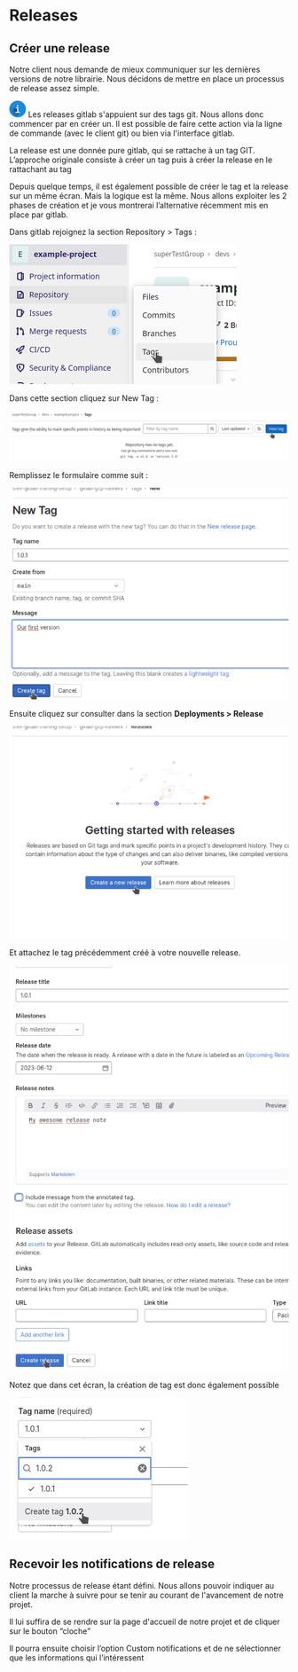 # Releases

## Créer une release

Notre client nous demande de mieux communiquer sur les dernières versions de notre librairie. Nous décidons de mettre en place un processus de release assez simple.

![INFO](./assets/info.png) Les releases gitlab s'appuient sur des tags git. Nous allons donc commencer par en créer un. Il est possible de faire cette action via la ligne de commande (avec le client git) ou bien via l'interface gitlab.

La release est une donnée pure gitlab, qui se rattache à un tag GIT.
L’approche originale consiste à créer un tag puis à créer la release en le rattachant au tag

Depuis quelque temps, il est également possible de créer le tag et la release sur un même écran. Mais la logique est la même.
Nous allons exploiter les 2 phases de création et je vous montrerai l’alternative récemment mis en place par gitlab.

Dans gitlab rejoignez la section Repository > Tags :

![01-IMG](./assets/01-img.png)

Dans cette section cliquez sur New Tag :

![02-IMG](./assets/02-img.png)

Remplissez le formulaire comme suit :

![03-IMG](./assets/03-img.png)
 
Ensuite cliquez sur consulter dans la section **Deployments > Release**

![04-IMG](./assets/04-img.png)

Et attachez le tag précédemment créé à votre nouvelle release.

![05-IMG](./assets/05-img.png)

Notez que dans cet écran, la création de tag est donc également possible

![06-IMG](./assets/06-img.png)

## Recevoir les notifications de release

Notre processus de release étant défini. Nous allons pouvoir indiquer au client la marche à suivre pour se tenir au courant de l'avancement de notre projet.

Il lui suffira de se rendre sur la page d'accueil de notre projet et de cliquer sur le bouton “cloche”

Il pourra ensuite choisir l’option Custom notifications et de ne sélectionner que les informations qui l’intéressent
